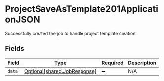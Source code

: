 # ProjectSaveAsTemplate201ApplicationJSON

Successfully created the job to handle project template creation.


## Fields

| Field                                                              | Type                                                               | Required                                                           | Description                                                        |
| ------------------------------------------------------------------ | ------------------------------------------------------------------ | ------------------------------------------------------------------ | ------------------------------------------------------------------ |
| `data`                                                             | [Optional[shared.JobResponse]](../../models/shared/jobresponse.md) | :heavy_minus_sign:                                                 | N/A                                                                |